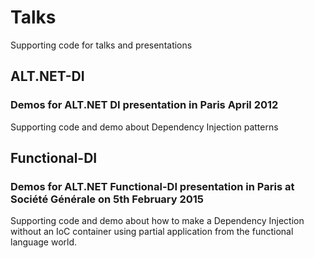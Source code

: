 # Talks
Supporting code for talks and presentations

## ALT.NET-DI 
### Demos for ALT.NET DI presentation in Paris April 2012
Supporting code and demo about Dependency Injection patterns

## Functional-DI 
### Demos for ALT.NET Functional-DI presentation in Paris at Société Générale on 5th February 2015
Supporting code and demo about how to make a Dependency Injection without an IoC container using partial application from the functional language world.